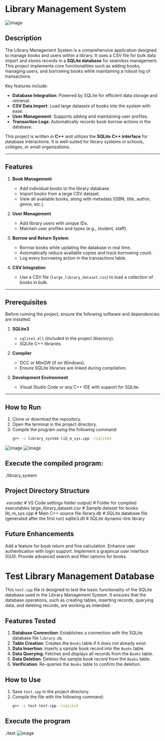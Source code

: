 # Library Management System
![image](https://github.com/user-attachments/assets/2ba22322-7f09-44cc-9986-a995bb4bec20)

## Description

The Library Management System is a comprehensive application designed to manage books and users within a library. It uses a CSV file for bulk data import and stores records in a **SQLite database** for seamless management. This project implements core functionalities such as adding books, managing users, and borrowing books while maintaining a robust log of transactions.

Key features include:
- **Database Integration**: Powered by SQLite for efficient data storage and retrieval.
- **CSV Data Import**: Load large datasets of books into the system with ease.
- **User Management**: Supports adding and maintaining user profiles.
- **Transaction Logs**: Automatically records book borrow actions in the database.

This project is written in **C++** and utilizes the **SQLite C++ interface** for database interactions. It is well-suited for library systems in schools, colleges, or small organizations.

---

## Features

1. **Book Management**
   - Add individual books to the library database.
   - Import books from a large CSV dataset.
   - View all available books, along with metadata (ISBN, title, author, genre, etc.).

2. **User Management**
   - Add library users with unique IDs.
   - Maintain user profiles and types (e.g., student, staff).

3. **Borrow and Return System**
   - Borrow books while updating the database in real time.
   - Automatically reduce available copies and track borrowing count.
   - Log every borrowing action in the transactions table.

4. **CSV Integration**
   - Use a CSV file (`large_library_dataset.csv`) to load a collection of books in bulk.

---

## Prerequisites

Before running the project, ensure the following software and dependencies are installed:

1. **SQLite3**
   - `sqlite3.dll` (included in the project directory).
   - SQLite C++ libraries.
   
2. **Compiler**
   - GCC or MinGW (if on Windows).
   - Ensure SQLite libraries are linked during compilation.

3. **Development Environment**
   - Visual Studio Code or any C++ IDE with support for SQLite.

---

## How to Run

1. Clone or download the repository.
2. Open the terminal in the project directory.
3. Compile the program using the following command:
   ```bash
   g++ -o library_system lib_m_sys.cpp -lsqlite3
![image](https://github.com/user-attachments/assets/49f1785b-e408-4522-8983-d32df8e884d9)
![image](https://github.com/user-attachments/assets/863a4fd5-6907-4e17-842f-1a8e16e26d1f)

## Execute the compiled program:
./library_system
## Project Directory Structure
.vscode/                  # VS Code settings folder
output/                   # Folder for compiled executables
large_library_dataset.csv # Sample dataset for books
lib_m_sys.cpp             # Main C++ source file
library.db                # SQLite database file (generated after the first run)
sqlite3.dll               # SQLite dynamic-link library
## Future Enhancements
Add a feature for book return and fine calculation.
Enhance user authentication with login support.
Implement a graphical user interface (GUI).
Provide advanced search and filter options for books.
# Test Library Management Database

This `test.cpp` file is designed to test the basic functionality of the SQLite database used in the Library Management System. It ensures that the database operations, such as creating tables, inserting records, querying data, and deleting records, are working as intended.

## Features Tested
1. **Database Connection**: Establishes a connection with the SQLite database file `library.db`.
2. **Table Creation**: Creates the `Books` table if it does not already exist.
3. **Data Insertion**: Inserts a sample book record into the `Books` table.
4. **Data Querying**: Fetches and displays all records from the `Books` table.
5. **Data Deletion**: Deletes the sample book record from the `Books` table.
6. **Verification**: Re-queries the `Books` table to confirm the deletion.

## How to Use
1. Save `test.cpp` in the project directory.
2. Compile the file with the following command:
   ```bash
   g++ -o test test.cpp -lsqlite3
## Execute the program
   ./test
   ![image](https://github.com/user-attachments/assets/318ed281-b6be-4fec-ac79-e40438a3151a)

